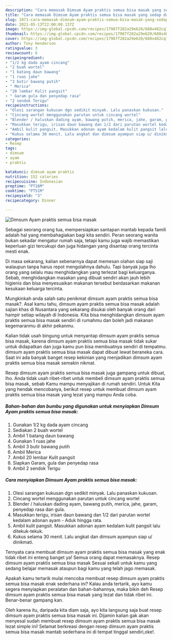 ```yaml
---
description: "Cara memasak Dimsum Ayam praktis semua bisa masak yang sedap dan Mudah Dibuat"
title: "Cara memasak Dimsum Ayam praktis semua bisa masak yang sedap dan Mudah Dibuat"
slug: 1071-cara-memasak-dimsum-ayam-praktis-semua-bisa-masak-yang-sedap-dan-mudah-dibuat
date: 2021-05-13T22:00:09.137Z
image: https://img-global.cpcdn.com/recipes/17987f282a29e620/680x482cq70/dimsum-ayam-praktis-semua-bisa-masak-foto-resep-utama.jpg
thumbnail: https://img-global.cpcdn.com/recipes/17987f282a29e620/680x482cq70/dimsum-ayam-praktis-semua-bisa-masak-foto-resep-utama.jpg
cover: https://img-global.cpcdn.com/recipes/17987f282a29e620/680x482cq70/dimsum-ayam-praktis-semua-bisa-masak-foto-resep-utama.jpg
author: Tony Henderson
ratingvalue: 3
reviewcount: 6
recipeingredient:
- "1/2 kg dada ayam cincang"
- "2 buah wortel"
- "1 batang daun bawang"
- "1 ruas jahe"
- "3 butir bawang putih"
- " Merica"
- "20 lembar Kulit pangsit"
- " Garam gula dan penyedap rasa"
- "2 sendok Terigu"
recipeinstructions:
- "Olesi sarangan kukusan dgn sedikit minyak. Lalu panaskan kukusan."
- "Cincang wortel menggunakan parutan untuk cincang wortel"
- "Blender / haluskan dading ayam, bawang putih, merica, jahe, garam, penyedap rasa dan gula."
- "Masukkan terigu, irisan daun bawang dan 1/2 dari parutan wortel kedalam adonan ayam  Aduk hingga rata."
- "Ambil kulit pangsit. Masukkan adonan ayam kedalam kulit pangsit lalu ditekuk-tekuk."
- "Kukus selama 30 menit. Lalu angkat dan dimsum ayampun siap u/ dinikmati."
categories:
- Resep
tags:
- dimsum
- ayam
- praktis

katakunci: dimsum ayam praktis 
nutrition: 152 calories
recipecuisine: Indonesian
preptime: "PT16M"
cooktime: "PT51M"
recipeyield: "3"
recipecategory: Dinner

---
```



![Dimsum Ayam praktis semua bisa masak](https://img-global.cpcdn.com/recipes/17987f282a29e620/680x482cq70/dimsum-ayam-praktis-semua-bisa-masak-foto-resep-utama.jpg)

Sebagai seorang orang tua, mempersiapkan santapan mantab kepada famili adalah hal yang membahagiakan bagi kita sendiri. Peran seorang  wanita bukan sekadar mengatur rumah saja, tetapi kamu juga wajib memastikan keperluan gizi tercukupi dan juga hidangan yang disantap orang tercinta mesti enak.

Di masa  sekarang, kalian sebenarnya dapat memesan olahan siap saji walaupun tanpa harus repot mengolahnya dahulu. Tapi banyak juga lho orang yang selalu mau menghidangkan yang terlezat bagi keluarganya. Sebab, menghidangkan masakan yang dibuat sendiri akan jauh lebih higienis dan bisa menyesuaikan makanan tersebut berdasarkan makanan kesukaan keluarga tercinta. 



Mungkinkah anda salah satu penikmat dimsum ayam praktis semua bisa masak?. Asal kamu tahu, dimsum ayam praktis semua bisa masak adalah sajian khas di Nusantara yang sekarang disukai oleh banyak orang dari hampir setiap wilayah di Indonesia. Kita bisa menghidangkan dimsum ayam praktis semua bisa masak sendiri di rumahmu dan boleh jadi makanan kegemaranmu di akhir pekanmu.

Kalian tidak usah bingung untuk menyantap dimsum ayam praktis semua bisa masak, karena dimsum ayam praktis semua bisa masak tidak sukar untuk didapatkan dan juga kamu pun bisa membuatnya sendiri di tempatmu. dimsum ayam praktis semua bisa masak dapat dibuat lewat beraneka cara. Saat ini ada banyak banget resep kekinian yang menjadikan dimsum ayam praktis semua bisa masak semakin nikmat.

Resep dimsum ayam praktis semua bisa masak juga gampang untuk dibuat, lho. Anda tidak usah ribet-ribet untuk membeli dimsum ayam praktis semua bisa masak, sebab Kamu mampu menyajikan di rumah sendiri. Untuk Kita yang hendak mencobanya, berikut resep untuk membuat dimsum ayam praktis semua bisa masak yang lezat yang mampu Anda coba.

<!--inarticleads1-->

##### Bahan-bahan dan bumbu yang digunakan untuk menyiapkan Dimsum Ayam praktis semua bisa masak:

1. Gunakan 1/2 kg dada ayam cincang
1. Sediakan 2 buah wortel
1. Ambil 1 batang daun bawang
1. Gunakan 1 ruas jahe
1. Ambil 3 butir bawang putih
1. Ambil  Merica
1. Ambil 20 lembar Kulit pangsit
1. Siapkan  Garam, gula dan penyedap rasa
1. Ambil 2 sendok Terigu




<!--inarticleads2-->

##### Cara menyiapkan Dimsum Ayam praktis semua bisa masak:

1. Olesi sarangan kukusan dgn sedikit minyak. Lalu panaskan kukusan.
1. Cincang wortel menggunakan parutan untuk cincang wortel
1. Blender / haluskan dading ayam, bawang putih, merica, jahe, garam, penyedap rasa dan gula.
1. Masukkan terigu, irisan daun bawang dan 1/2 dari parutan wortel kedalam adonan ayam -  Aduk hingga rata.
1. Ambil kulit pangsit. Masukkan adonan ayam kedalam kulit pangsit lalu ditekuk-tekuk.
1. Kukus selama 30 menit. Lalu angkat dan dimsum ayampun siap u/ dinikmati.




Ternyata cara membuat dimsum ayam praktis semua bisa masak yang enak tidak ribet ini enteng banget ya! Semua orang dapat memasaknya. Resep dimsum ayam praktis semua bisa masak Sesuai sekali untuk kamu yang sedang belajar memasak ataupun bagi kamu yang telah jago memasak.

Apakah kamu tertarik mulai mencoba membuat resep dimsum ayam praktis semua bisa masak enak sederhana ini? Kalau anda tertarik, ayo kamu segera menyiapkan peralatan dan bahan-bahannya, maka bikin deh Resep dimsum ayam praktis semua bisa masak yang lezat dan tidak ribet ini. Benar-benar gampang kan. 

Oleh karena itu, daripada kita diam saja, ayo kita langsung saja buat resep dimsum ayam praktis semua bisa masak ini. Dijamin kalian gak akan menyesal sudah membuat resep dimsum ayam praktis semua bisa masak lezat simple ini! Selamat berkreasi dengan resep dimsum ayam praktis semua bisa masak mantab sederhana ini di tempat tinggal sendiri,oke!.

